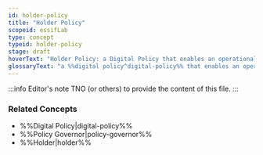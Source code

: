 ```yaml
---
id: holder-policy
title: "Holder Policy"
scopeid: essifLab
type: concept
typeid: holder-policy
stage: draft
hoverText: "Holder Policy: a Digital Policy that enables an operational Holder component to function according to the rules of its Policy Governor."
glossaryText: "a %%digital policy^digital-policy%% that enables an operational %%holder^holder%% component to function according to the rules of its %%policy governor^policy-governor%%."
---
```


:::info Editor's note
TNO (or others) to provide the content of this file.
:::

### Related Concepts
- %%Digital Policy|digital-policy%%
- %%Policy Governor|policy-governor%%
- %%Holder|holder%%
